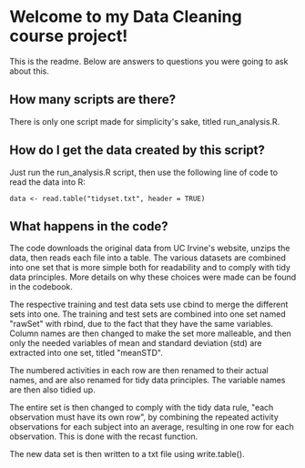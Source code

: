 # Welcome to my Data Cleaning course project!
This is the readme. Below are answers to questions you were going to ask about this.

## How many scripts are there?
There is only one script made for simplicity's sake, titled run_analysis.R. 

## How do I get the data created by this script?
Just run the run_analysis.R script, then use the following line of code to read the data into R:
```
data <- read.table("tidyset.txt", header = TRUE)
```

## What happens in the code?

The code downloads the original data from UC Irvine's website, unzips the data, then reads each file into a table. The various datasets are combined into one set that is more simple both for readability and to comply with tidy data principles. More details on why these choices were made can be found in the codebook. 

The respective training and test data sets use cbind to merge the different sets into one. The training and test sets are combined into one set named "rawSet" with rbind, due to the fact that they have the same variables. Column names are then changed to make the set more malleable, and then only the needed variables of mean and standard deviation (std) are extracted into one set, titled "meanSTD".

The numbered activities in each row are then renamed to their actual names, and are also renamed for tidy data principles. The variable names are then also tidied up.

The entire set is then changed to comply with the tidy data rule, "each observation must have its own row", by combining the repeated activity observations for each subject into an average, resulting in one row for each observation. This is done with the recast function.

The new data set is then written to a txt file using write.table(). 